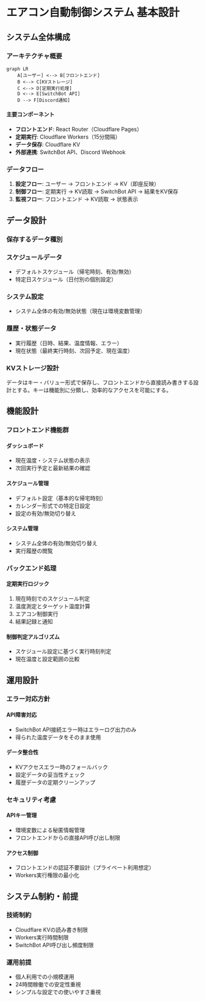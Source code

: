 # エアコン自動制御システム 基本設計

## システム全体構成

### アーキテクチャ概要

```mermaid
graph LR
    A[ユーザー] <--> B[フロントエンド]
    B <--> C[KVストレージ]
    C <--> D[定期実行処理]
    D <--> E[SwitchBot API]
    D --> F[Discord通知]
```

#### 主要コンポーネント

- **フロントエンド**: React Router（Cloudflare Pages）
- **定期実行**: Cloudflare Workers（15分間隔）
- **データ保存**: Cloudflare KV
- **外部連携**: SwitchBot API、Discord Webhook

### データフロー

1. **設定フロー**: ユーザー → フロントエンド → KV（即座反映）
2. **制御フロー**: 定期実行 → KV読取 → SwitchBot API → 結果をKV保存
3. **監視フロー**: フロントエンド → KV読取 → 状態表示

## データ設計

### 保存するデータ種別

### スケジュールデータ

- デフォルトスケジュール（帰宅時刻、有効/無効）
- 特定日スケジュール（日付別の個別設定）

### システム設定

- システム全体の有効/無効状態（現在は環境変数管理）

### 履歴・状態データ

- 実行履歴（日時、結果、温度情報、エラー）
- 現在状態（最終実行時刻、次回予定、現在温度）

### KVストレージ設計

データはキー・バリュー形式で保存し、フロントエンドから直接読み書きする設計とする。キーは機能別に分類し、効率的なアクセスを可能にする。

## 機能設計

### フロントエンド機能群

#### ダッシュボード

- 現在温度・システム状態の表示
- 次回実行予定と最新結果の確認

#### スケジュール管理

- デフォルト設定（基本的な帰宅時刻）
- カレンダー形式での特定日設定
- 設定の有効/無効切り替え

#### システム管理

- システム全体の有効/無効切り替え
- 実行履歴の閲覧

### バックエンド処理

#### 定期実行ロジック

1. 現在時刻でのスケジュール判定
2. 温度測定とターゲット温度計算
3. エアコン制御実行
4. 結果記録と通知

#### 制御判定アルゴリズム

- スケジュール設定に基づく実行時刻判定
- 現在温度と設定範囲の比較

## 運用設計

### エラー対応方針

#### API障害対応

- SwitchBot API接続エラー時はエラーログ出力のみ
- 得られた温度データをそのまま使用

#### データ整合性

- KVアクセスエラー時のフォールバック
- 設定データの妥当性チェック
- 履歴データの定期クリーンアップ

### セキュリティ考慮

#### APIキー管理

- 環境変数による秘匿情報管理
- フロントエンドからの直接API呼び出し制限

#### アクセス制御

- フロントエンドの認証不要設計（プライベート利用想定）
- Workers実行権限の最小化

## システム制約・前提

### 技術制約

- Cloudflare KVの読み書き制限
- Workers実行時間制限
- SwitchBot API呼び出し頻度制限

### 運用前提

- 個人利用での小規模運用
- 24時間稼働での安定性重視
- シンプルな設定での使いやすさ重視
